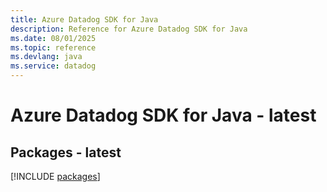 ```yaml
---
title: Azure Datadog SDK for Java
description: Reference for Azure Datadog SDK for Java
ms.date: 08/01/2025
ms.topic: reference
ms.devlang: java
ms.service: datadog
---
```

# Azure Datadog SDK for Java - latest
## Packages - latest
[!INCLUDE [packages](datadog-index.md)]